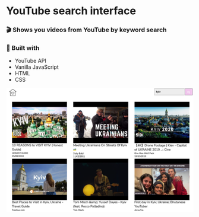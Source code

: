 # YouTube search interface

### 🎬 Shows you videos from YouTube by keyword search

### 🚧 Built with

- YouTube API
- Vanilla JavaScript
- HTML
- CSS

![Preview](img/video.png "Preview")
